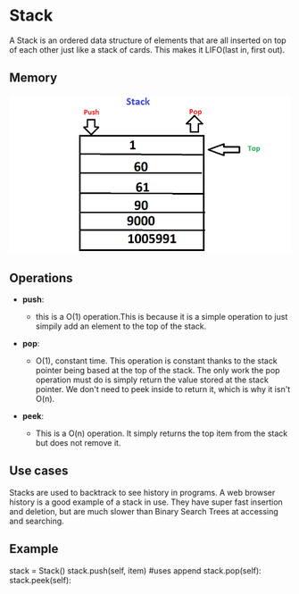 <h1>Stack</h1>
<p1>A Stack is an ordered data structure of elements that are all inserted on top of each other just like a stack of cards. This makes it LIFO(last in, first out).  </p1>
<h2>Memory</h2>
<img src="stack_image.png">
<h2>Operations</h2>

* **push**:
  * this is a O(1) operation.This is because it is a simple operation to just simpily add an element to the top of the stack.

* **pop**: 
  * O(1), constant time. This operation is constant thanks to the stack pointer being based at the top of the stack. The only work the pop operation must do is simply return the value stored at the stack pointer. We don't need to peek inside to return it, which is why it isn't O(n).

* **peek**: 
  * This is a O(n) operation. It simply returns the top item from the stack but does not remove it.
<h2>Use cases</h2>
<p1> Stacks are used to backtrack to see history in programs. A web browser history is a good example of a stack in use. They have super fast insertion and deletion, but are much slower than Binary Search Trees at accessing and searching.
<h2>Example</h2>
  <p1>
     stack = Stack()
     stack.push(self, item) #uses append
     stack.pop(self):
     stack.peek(self):


</p1>
